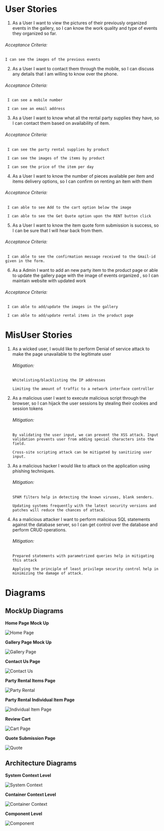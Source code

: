 # User Stories

 1. As a User I want to view the pictures of their previously organized events in the gallery, so I can know the work quality and type of events they organized so far.
 
 ###### Acceptance Criteria:
    
    I can see the images of the previous events

 2. As a User I want to contact them through the mobile, so I can discuss any details that I am willing to know over the phone.
 
  ###### Acceptance Criteria:
  
     I can see a mobile number
     
     I can see an email address
  
 3. As a User I want to know what all the rental party supplies they have, so I can contact them based on availability of item.
 
  ###### Acceptance Criteria:
  
     I can see the party rental supplies by product 
     
     I can see the images of the items by product
     
     I can see the price of the item per day
     
 4. As a User I want to know the number of pieces available per item and items delivery options, so I can confirm on renting an item with them
 
  ###### Acceptance Criteria:
  
     I can able to see Add to the cart option below the image 
     
     I can able to see the Get Quote option upon the RENT button click
     
 5. As a User I want to know the item quote form submission is success, so I can be sure that I will hear back from them.
 
  ###### Acceptance Criteria:
     
     I can able to see the confirmation message received to the Gmail-id given in the form. 
     
 6. As a Admin I want to add an new party item to the product page or able to update the gallery page with the image of events organized , so I can maintain website with updated work
 
  ###### Acceptance Criteria:
  
     I can able to add/update the images in the gallery
     
     I can able to add/update rental items in the product page
# MisUser Stories

1. As a wicked user, I would like to perform Denial of service attack to make the page unavailable to the legitimate user

    ###### Mitigation:

       Whitelisting/blacklisting the IP addresses
       
       Limiting the amount of traffic to a network interface controller
   
2. As a malicious user I want to execute malicious script through the browser, so I can hijack the user sessions by stealing their cookies and session tokens

    ###### Mitigation:

       By validating the user input, we can prevent the XSS attack. Input validation prevents user from adding special characters into the field.
       
       Cross-site scripting attack can be mitigated by sanitizing user input.

   
3. As a malicious hacker I would like to attack on the application using phishing techniques.

    ###### Mitigation:

       SPAM filters help in detecting the known viruses, blank senders.
       
       Updating systems frequently with the latest security versions and patches will reduce the chances of attack.


4. As a malicious attacker I want to perform malicious SQL statements against the database server, so I can get control over the database and perform CRUD operations.

    ###### Mitigation:

       Prepared statements with parametrized queries help in mitigating this attack 
   
       Applying the principle of least privilege security control help in minimizing the damage of attack.
       
# Diagrams

 ## MockUp Diagrams
 
 **Home Page Mock Up**
 
 ![Home Page](https://github.com/maddagada/Event-Mania/blob/master/Architecture%20and%20Mockup%20Images/HomePage_Mockup.PNG)
 
 **Gallery Page Mock Up**
 
 ![Gallery Page](https://github.com/maddagada/Event-Mania/blob/master/Architecture%20and%20Mockup%20Images/GalleryPage_Mockup.PNG)
 
 **Contact Us Page**
 
 ![Contact Us](https://github.com/maddagada/Event-Mania/blob/master/Architecture%20and%20Mockup%20Images/ContactUs_Mockup.PNG)
 
 **Party Rental Items Page**
 
 ![Party Rental](https://github.com/maddagada/Event-Mania/blob/master/Architecture%20and%20Mockup%20Images/PartyRentalCategory_Mockup.PNG)
 
 **Party Rental Individual Item Page**
 
 ![Individual Item Page](https://github.com/maddagada/Event-Mania/blob/master/Architecture%20and%20Mockup%20Images/PartyRental_AddtoCart.PNG)
 
 **Review Cart**
 
 ![Cart Page](https://github.com/maddagada/Event-Mania/blob/master/Architecture%20and%20Mockup%20Images/ReviewCart.PNG)
 
 **Quote Submission Page**
 
 ![Quote](https://github.com/maddagada/Event-Mania/blob/master/Architecture%20and%20Mockup%20Images/QuoteSubmissionPage.PNG)
 
 ## Architecture Diagrams
 
 **System Context Level**
 
 ![System Context](https://github.com/maddagada/Event-Mania/blob/master/Architecture%20and%20Mockup%20Images/System%20Contex%20Level%20Architecture.PNG)
 
 **Container Context Level**
 
 ![Container Context](https://github.com/maddagada/Event-Mania/blob/master/Architecture%20and%20Mockup%20Images/Container%20Level%20Artchitecture.PNG)
 
 **Component Level**
 
 ![Component](https://github.com/maddagada/Event-Mania/blob/master/Architecture%20and%20Mockup%20Images/Component%20Level%20Architecture.PNG)
